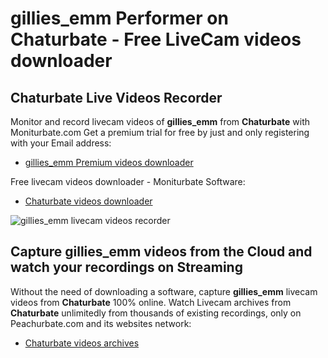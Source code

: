 # gillies_emm Performer on Chaturbate - Free LiveCam videos downloader

## Chaturbate Live Videos Recorder

Monitor and record livecam videos of **gillies_emm** from **Chaturbate** with Moniturbate.com
Get a premium trial for free by just and only registering with your Email address:
* [gillies_emm Premium videos downloader](https://moniturbate.com/request-demo-licence-key.html)

Free livecam videos downloader - Moniturbate Software:
* [Chaturbate videos downloader](https://moniturbate.com/moniturbate-download-software.html)

![gillies_emm livecam videos recorder](https://peachurnet.com/templates/moniturbate-software.png)


## Capture gillies_emm videos from the Cloud and watch your recordings on Streaming

Without the need of downloading a software, capture **gillies_emm** livecam videos from **Chaturbate** 100% online.
Watch Livecam archives from **Chaturbate** unlimitedly from thousands of existing recordings, only on Peachurbate.com and its websites network:
* [Chaturbate videos archives](https://peachurnet.com/)